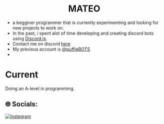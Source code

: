 
# <h1 align="center">MATEO</h1>

- a begginer programmer that is currently experimenting and looking for new projects to work on.
- In the past, i spent alot of time developing and creating discord bots using [Discord.js](https://github.com/discordjs/discord.js/).
- Contact me on discord [here](https://discordapp.com/users/554382531408166934)
- My previous account is [@puffieBOTS](https://github.com/puffieBOTS)
- 
# Current
Doing an A-level in programming.

## 🌐 Socials:
[![Instagram](https://img.shields.io/badge/Instagram-%23E4405F.svg?logo=Instagram&logoColor=white)](https://instagram.com/https://www.instagram.com/mateo.co.uk/) 



<!-- Proudly created with GPRM ( https://gprm.itsvg.in ) -->
